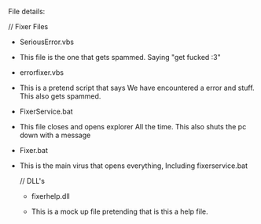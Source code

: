 File details:

// Fixer Files

- SeriousError.vbs
- This file is the one that gets spammed. Saying "get fucked :3"

- errorfixer.vbs
- This is a pretend script that says We have encountered a error and stuff. This also gets spammed.

- FixerService.bat
- This file closes and opens explorer All the time. This also shuts the pc down with a message

- Fixer.bat
- This is the main virus that opens everything, Including fixerservice.bat

  // DLL's

  - fixerhelp.dll
 
  - This is a mock up file pretending that is this a help file.
